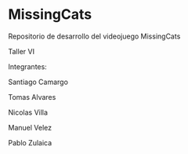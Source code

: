 # MissingCats
Repositorio de desarrollo del videojuego MissingCats

Taller VI

Integrantes:

Santiago Camargo

Tomas Alvares

Nicolas Villa

Manuel Velez

Pablo Zulaica

